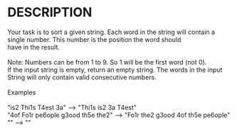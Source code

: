 # DESCRIPTION

Your task is to sort a given string. Each word in the string will contain a single number. This number is the position the word should
<br>
have in the result.
<br><br>
Note: Numbers can be from 1 to 9. So 1 will be the first word (not 0).
<br>
If the input string is empty, return an empty string. The words in the input String will only contain valid consecutive numbers.
<br><br>
Examples
<br><br>
"is2 Thi1s T4est 3a" --> "Thi1s is2 3a T4est"
<br>
"4of Fo1r pe6ople g3ood th5e the2" --> "Fo1r the2 g3ood 4of th5e pe6ople"
<br>
"" --> ""
